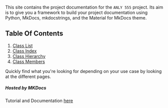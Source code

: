 This site contains the project documentation for the
`ANLY 555` project. 
Its aim is to give you a framework to build your
project documentation using Python, MkDocs,
mkdocstrings, and the Material for MkDocs theme.

## Table Of Contents

1. [Class List](classlist.md)
2. [Class Index](classindex.md)
3. [Class Hierarchy](hierarchy.md)
4. [Class Members](members.md)

Quickly find what you're looking for depending on
your use case by looking at the different pages.


##### Hosted by MKDocs
Tutorial and Documentation [here](https://realpython.com/python-project-documentation-with-mkdocs/#step-5-build-your-documentation-with-mkdocs)
